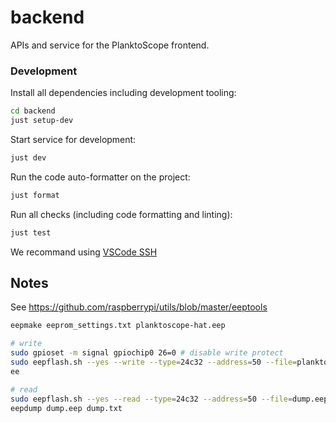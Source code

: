 # backend

APIs and service for the PlanktoScope frontend.

### Development

Install all dependencies including development tooling:

```sh
cd backend
just setup-dev
```

Start service for development:

```sh
just dev
```

Run the code auto-formatter on the project:

```sh
just format
```

Run all checks (including code formatting and linting):

```sh
just test
```

We recommand using [VSCode SSH](https://code.visualstudio.com/docs/remote/ssh)

## Notes

See https://github.com/raspberrypi/utils/blob/master/eeptools

```sh
eepmake eeprom_settings.txt planktoscope-hat.eep

# write
sudo gpioset -m signal gpiochip0 26=0 # disable write protect
sudo eepflash.sh --yes --write --type=24c32 --address=50 --file=planktoscope-hat.eep
ee

# read
sudo eepflash.sh --yes --read --type=24c32 --address=50 --file=dump.eep
eepdump dump.eep dump.txt
```
